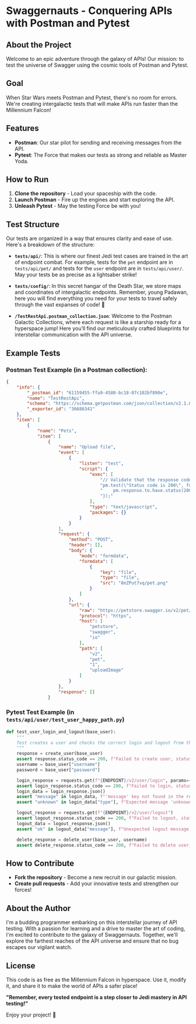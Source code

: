 # Swaggernauts - Conquering APIs with Postman and Pytest

## About the Project

Welcome to an epic adventure through the galaxy of APIs! Our mission: to test the universe of Swagger using the cosmic tools of Postman and Pytest.

## Goal

When Star Wars meets Postman and Pytest, there's no room for errors. We're creating intergalactic tests that will make APIs run faster than the Millennium Falcon!

## Features

- **Postman**: Our star pilot for sending and receiving messages from the API.
- **Pytest**: The Force that makes our tests as strong and reliable as Master Yoda.

## How to Run

1. **Clone the repository** - Load your spaceship with the code.
2. **Launch Postman** - Fire up the engines and start exploring the API.
3. **Unleash Pytest** - May the testing Force be with you!

## Test Structure

Our tests are organized in a way that ensures clarity and ease of use. Here's a breakdown of the structure:

- **`tests/api/`**: This is where our finest Jedi test cases are trained in the art of endpoint combat. For example, tests for the `pet` endpoint are in `tests/api/pet/` and tests for the `user` endpoint are in `tests/api/user/`. May your tests be as precise as a lightsaber strike!

- **`tests/config/`**: In this secret hangar of the Death Star, we store maps and coordinates of intergalactic endpoints. Remember, young Padawan, here you will find everything you need for your tests to travel safely through the vast expanses of code! 🌌

- **`/TestRestApi.postman_collection.json`**: Welcome to the Postman Galactic Collections, where each request is like a starship ready for a hyperspace jump! Here you’ll find our meticulously crafted blueprints for interstellar communication with the API universe.

## Example Tests

### Postman Test Example (in a Postman collection):

```json
{
	"info": {
		"_postman_id": "61159455-ffa9-4580-bc18-07c102bf890e",
		"name": "TestRestApi",
		"schema": "https://schema.getpostman.com/json/collection/v2.1.0/collection.json",
		"_exporter_id": "36686341"
	},
	"item": [
		{
			"name": "Pets",
			"item": [
				{
					"name": "Upload file",
					"event": [
						{
							"listen": "test",
							"script": {
								"exec": [
									"// Validate that the response code should be 200\r",
									"pm.test(\"Status code is 200\", function () {\r",
									"    pm.response.to.have.status(200);\r",
									"});"
								],
								"type": "text/javascript",
								"packages": {}
							}
						}
					],
					"request": {
						"method": "POST",
						"header": [],
						"body": {
							"mode": "formdata",
							"formdata": [
								{
									"key": "file",
									"type": "file",
									"src": "8eZPut7vq/pet.png"
								}
							]
						},
						"url": {
							"raw": "https://petstore.swagger.io/v2/pet/1/uploadImage",
							"protocol": "https",
							"host": [
								"petstore",
								"swagger",
								"io"
							],
							"path": [
								"v2",
								"pet",
								"1",
								"uploadImage"
							]
						}
					},
					"response": []
				}
```

### Pytest Test Example (in `tests/api/user/test_user_happy_path.py`)

```python
def test_user_login_and_logout(base_user):
    """
    Test creates a user and checks the correct login and logout from the system
    """
    response = create_user(base_user)
    assert response.status_code == 200, f"Failed to create user, status code: {response.status_code}"
    username = base_user["username"]
    password = base_user["password"]

    login_response = requests.get(f"{ENDPOINT}/v2/user/login", params={"username": username, "password": password})
    assert login_response.status_code == 200, f"Failed to login, status code: {login_response.status_code}"   
    login_data = login_response.json()
    assert "message" in login_data, f"'message' key not found in the response data."
    assert "unknown" in login_data["type"], f"Expected message 'unknown', but got '{login_data['type']}'" 

    logout_response = requests.get(f"{ENDPOINT}/v2/user/logout")
    assert logout_response.status_code == 200, f"Failed to logout, status code: {login_response.status_code}" 
    logout_data = logout_response.json()
    assert "ok" in logout_data["message"], f"Unexpected logout message: {logout_data['message']}"

    delete_response = delete_user(base_user, username)
    assert delete_response.status_code == 200, f"Failed to delete user, status code: {response.status_code}"
```

## How to Contribute

- **Fork the repository** - Become a new recruit in our galactic mission.
- **Create pull requests** - Add your innovative tests and strengthen our forces!

## About the Author

I'm a budding programmer embarking on this interstellar journey of API testing. With a passion for learning and a drive to master the art of coding, I'm excited to contribute to the galaxy of Swaggernauts. Together, we'll explore the farthest reaches of the API universe and ensure that no bug escapes our vigilant watch.

## License

This code is as free as the Millennium Falcon in hyperspace. Use it, modify it, and share it to make the world of APIs a safer place!

**"Remember, every tested endpoint is a step closer to Jedi mastery in API testing!"**

Enjoy your project! 🚀
